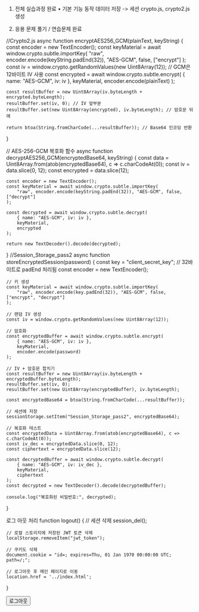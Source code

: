 1. 전체 실습과정 완료
• 기본 기능 동작
데이터 저장 -> 세션
crypto.js, crypto2.js 생성

2. 응용 문제 풀기 / 연습문제 완료

//Crypto2.js
async function encryptAES256_GCM(plainText, keyString) {
    const encoder = new TextEncoder();
    const keyMaterial = await window.crypto.subtle.importKey(
        "raw", encoder.encode(keyString.padEnd(32)), "AES-GCM", false, ["encrypt"]
    );
    const iv = window.crypto.getRandomValues(new Uint8Array(12)); // GCM은 12바이트 IV 사용
    const encrypted = await window.crypto.subtle.encrypt(
        { name: "AES-GCM", iv: iv },
        keyMaterial,
        encoder.encode(plainText)
    );

    const resultBuffer = new Uint8Array(iv.byteLength + encrypted.byteLength);
    resultBuffer.set(iv, 0); // IV 앞부분
    resultBuffer.set(new Uint8Array(encrypted), iv.byteLength); // 암호문 뒤에

    return btoa(String.fromCharCode(...resultBuffer)); // Base64 인코딩 반환
}

// AES-256-GCM 복호화 함수
async function decryptAES256_GCM(encryptedBase64, keyString) {
    const data = Uint8Array.from(atob(encryptedBase64), c => c.charCodeAt(0));
    const iv = data.slice(0, 12);
    const encrypted = data.slice(12);

    const encoder = new TextEncoder();
    const keyMaterial = await window.crypto.subtle.importKey(
        "raw", encoder.encode(keyString.padEnd(32)), "AES-GCM", false, ["decrypt"]
    );

    const decrypted = await window.crypto.subtle.decrypt(
        { name: "AES-GCM", iv: iv },
        keyMaterial,
        encrypted
    );

    return new TextDecoder().decode(decrypted);
}
//Session_Storage_pass2
async function storeEncryptedSession(password) {
     const key = "client_secret_key"; // 32바이트로 padEnd 처리됨
    const encoder = new TextEncoder();

    // 키 생성
    const keyMaterial = await window.crypto.subtle.importKey(
        "raw", encoder.encode(key.padEnd(32)), "AES-GCM", false, ["encrypt", "decrypt"]
    );

    // 랜덤 IV 생성
    const iv = window.crypto.getRandomValues(new Uint8Array(12));

    // 암호화
    const encryptedBuffer = await window.crypto.subtle.encrypt(
        { name: "AES-GCM", iv: iv },
        keyMaterial,
        encoder.encode(password)
    );

    // IV + 암호문 합치기
    const resultBuffer = new Uint8Array(iv.byteLength + encryptedBuffer.byteLength);
    resultBuffer.set(iv, 0);
    resultBuffer.set(new Uint8Array(encryptedBuffer), iv.byteLength);

    const encryptedBase64 = btoa(String.fromCharCode(...resultBuffer));

    // 세션에 저장
    sessionStorage.setItem("Session_Storage_pass2", encryptedBase64);

    // 복호화 테스트
    const encryptedData = Uint8Array.from(atob(encryptedBase64), c => c.charCodeAt(0));
    const iv_dec = encryptedData.slice(0, 12);
    const ciphertext = encryptedData.slice(12);

    const decryptedBuffer = await window.crypto.subtle.decrypt(
        { name: "AES-GCM", iv: iv_dec },
        keyMaterial,
        ciphertext
    );
    const decrypted = new TextDecoder().decode(decryptedBuffer);

    console.log("복호화된 비밀번호:", decrypted);
}

로그 아웃 처리
function logout() {
    // 세션 삭제
    session_del();

    // 로컬 스토리지에 저장된 JWT 토큰 삭제
    localStorage.removeItem("jwt_token");

    // 쿠키도 삭제
    document.cookie = "id=; expires=Thu, 01 Jan 1970 00:00:00 UTC; path=/;";

    // 로그아웃 후 메인 페이지로 이동
    location.href = '../index.html';
}

<button onclick="logout()">로그아웃</button>

